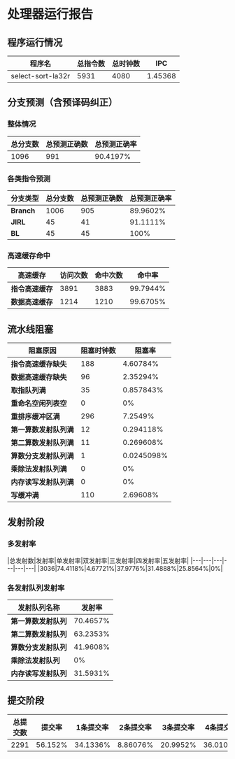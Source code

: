 # 处理器运行报告
## 程序运行情况
|程序名|总指令数|总时钟数|IPC|
|---|---|---|---|
|select-sort-la32r|5931|4080|1.45368|

## 分支预测（含预译码纠正）
### 整体情况
|总分支数|总预测正确数|总预测正确率|
|---|---|---|
|1096|991|90.4197%|

### 各类指令预测
|分支类型|总分支数|总预测正确数|总预测正确率|
|---|---|---|---|
|**Branch**| 1006 | 905 | 89.9602%|
|**JIRL**| 45 | 41 | 91.1111%|
|**BL**| 45 | 45 | 100%|

### 高速缓存命中
|高速缓存|访问次数|命中次数|命中率|
|---|---|---|---|
|**指令高速缓存**| 3891 | 3883 | 99.7944%|
|**数据高速缓存**| 1214 | 1210 | 99.6705%|
## 流水线阻塞
|阻塞原因|阻塞时钟数|阻塞率|
|---|---|---|
|**指令高速缓存缺失**| 188 | 4.60784%|
|**数据高速缓存缺失**| 96 | 2.35294%|
|**取指队列满**| 35 | 0.857843%|
|**重命名空闲列表空**|0 | 0%|
|**重排序缓冲区满**|296 | 7.2549%|
|**第一算数发射队列满**|12 | 0.294118%|
|**第二算数发射队列满**|11 | 0.269608%|
|**算数分支发射队列满**|1 | 0.0245098%|
|**乘除法发射队列满**|0 | 0%|
|**内存读写发射队列满**|0 | 0%|
|**写缓冲满**|110 | 2.69608%|

## 发射阶段
### 多发射率
|总发射数|发射率|单发射率|双发射率|三发射率|四发射率|五发射率|
|---|---|---|---|---|---|
|3036|74.4118%|4.67721%|37.9776%|31.4888%|25.8564%|0%|

### 各发射队列发射率
|发射队列名称|发射率|
|---|---|
|**第一算数发射队列**|70.4657%|
|**第二算数发射队列**|63.2353%|
|**算数分支发射队列**|41.9608%|
|**乘除法发射队列**|0%|
|**内存读写发射队列**|31.5931%|

## 提交阶段
|总提交数|提交率|1条提交率|2条提交率|3条提交率|4条提交率|
|---|---|---|---|---|---|
|2291|56.152%|34.1336%|8.86076%|20.9952%|36.0105%|
